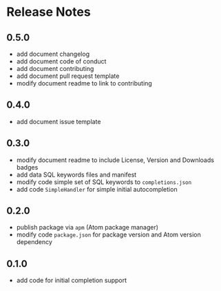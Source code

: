 # Release Notes

## 0.5.0
- add document changelog
- add document code of conduct
- add document contributing
- add document pull request template
- modify document readme to link to contributing

## 0.4.0
- add document issue template

## 0.3.0
- modify document readme to include License, Version and Downloads badges
- add data SQL keywords files and manifest
- modify code simple set of SQL keywords to `completions.json`
- add code `SimpleHandler` for simple initial autocompletion

## 0.2.0
- publish package via `apm` (Atom package manager)
- modify code `package.json` for package version and Atom version dependency

## 0.1.0
- add code for initial completion support
